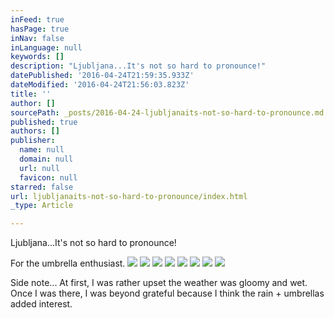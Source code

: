 ```yaml
---
inFeed: true
hasPage: true
inNav: false
inLanguage: null
keywords: []
description: "Ljubljana...It's not so hard to pronounce!"
datePublished: '2016-04-24T21:59:35.933Z'
dateModified: '2016-04-24T21:56:03.823Z'
title: ''
author: []
sourcePath: _posts/2016-04-24-ljubljanaits-not-so-hard-to-pronounce.md
published: true
authors: []
publisher:
  name: null
  domain: null
  url: null
  favicon: null
starred: false
url: ljubljanaits-not-so-hard-to-pronounce/index.html
_type: Article

---
```

Ljubljana...It's not so hard to pronounce!

For the umbrella enthusiast.
![](https://the-grid-user-content.s3-us-west-2.amazonaws.com/adbbb6ba-71ad-4aa6-b873-effcc961fb7a.jpg)
![](https://s3-us-west-2.amazonaws.com/the-grid-img/p/f46fe434009c8063bff22f37157fc2dbb793a566.jpg)
![](https://the-grid-user-content.s3-us-west-2.amazonaws.com/2e4aefec-ef8c-4f79-a936-667151a6a35f.jpg)
![](https://s3-us-west-2.amazonaws.com/the-grid-img/p/843adbb9fff0142b48f6e2ca3b6b8e3f8453799a.jpg)
![](https://s3-us-west-2.amazonaws.com/the-grid-img/p/a72044843c16fdebad8127a955f6a3594c4725bf.jpg)
![](https://the-grid-user-content.s3-us-west-2.amazonaws.com/97c6cdd4-3712-41a2-a101-217d4e9ce5e9.jpg)
![](https://the-grid-user-content.s3-us-west-2.amazonaws.com/f3bed65e-6f01-4775-89a4-f0c890c13097.jpg)
![](https://the-grid-user-content.s3-us-west-2.amazonaws.com/72f9a06a-bde0-4b54-b923-b9085f5b6eea.jpg)

Side note... At first, I was rather upset the weather was gloomy and wet. Once I was there, I was beyond grateful because I think the rain + umbrellas added interest.